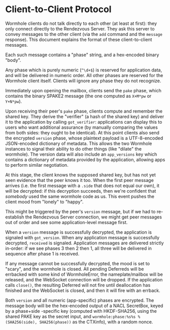 # Client-to-Client Protocol

Wormhole clients do not talk directly to each other (at least at first): they
only connect directly to the Rendezvous Server. They ask this server to
convey messages to the other client (via the `add` command and the `message`
response). This document explains the format of these client-to-client
messages.

Each such message contains a "phase" string, and a hex-encoded binary "body".

Any phase which is purely numeric (`^\d+$`) is reserved for application data,
and will be delivered in numeric order. All other phases are reserved for the
Wormhole client itself. Clients will ignore any phase they do not recognize.

Immediately upon opening the mailbox, clients send the `pake` phase, which
contains the binary SPAKE2 message (the one computed as `X+M*pw` or
`Y+N*pw`).

Upon receiving their peer's `pake` phase, clients compute and remember the
shared key. They derive the "verifier" (a hash of the shared key) and deliver
it to the application by calling `got_verifier`: applications can display
this to users who want additional assurance (by manually comparing the values
from both sides: they ought to be identical). At this point clients also send
the encrypted `version` phase, whose plaintext payload is a UTF-8-encoded
JSON-encoded dictionary of metadata. This allows the two Wormhole instances
to signal their ability to do other things (like "dilate" the wormhole). The
version data will also include an `app_versions` key which contains a
dictionary of metadata provided by the application, allowing apps to perform
similar negotiation.

At this stage, the client knows the supposed shared key, but has not yet seen
evidence that the peer knows it too. When the first peer message arrives
(i.e. the first message with a `.side` that does not equal our own), it will
be decrypted: if this decryption succeeds, then we're confident that
*somebody* used the same wormhole code as us. This event pushes the client
mood from "lonely" to "happy".

This might be triggered by the peer's `version` message, but if we had to
re-establish the Rendezvous Server connection, we might get peer messages out
of order and see some application-level message first.

When a `version` message is successfully decrypted, the application is
signaled with `got_version`. When any application message is successfully
decrypted, `received` is signaled. Application messages are delivered
strictly in-order: if we see phases 3 then 2 then 1, all three will be
delivered in sequence after phase 1 is received.

If any message cannot be successfully decrypted, the mood is set to "scary",
and the wormhole is closed. All pending Deferreds will be errbacked with some
kind of WormholeError, the nameplate/mailbox will be released, and the
WebSocket connection will be dropped. If the application calls `close()`, the
resulting Deferred will not fire until deallocation has finished and the
WebSocket is closed, and then it will fire with an errback.

Both `version` and all numeric (app-specific) phases are encrypted. The
message body will be the hex-encoded output of a NACL SecretBox, keyed by a
phase+side -specific key (computed with HKDF-SHA256, using the shared PAKE
key as the secret input, and `wormhole:phase:%s%s % (SHA256(side),
SHA256(phase))` as the CTXinfo), with a random nonce.


